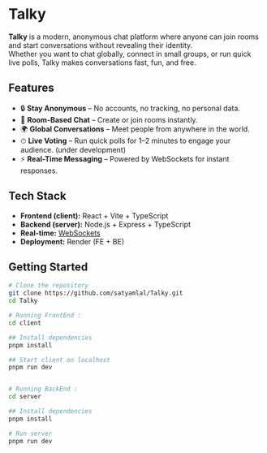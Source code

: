 # Talky

**Talky** is a modern, anonymous chat platform where anyone can join rooms and start conversations without revealing their identity.  
Whether you want to chat globally, connect in small groups, or run quick live polls, Talky makes conversations fast, fun, and free.

## Features

- 🔒 **Stay Anonymous** – No accounts, no tracking, no personal data.
- 💬 **Room-Based Chat** – Create or join rooms instantly.
- 🌍 **Global Conversations** – Meet people from anywhere in the world.
- ⏱ **Live Voting** – Run quick polls for 1–2 minutes to engage your audience. (under development)
- ⚡ **Real-Time Messaging** – Powered by WebSockets for instant responses.

## Tech Stack

- **Frontend (client):** React + Vite + TypeScript
- **Backend (server):** Node.js + Express + TypeScript
- **Real-time:** [WebSockets](https://github.com/websockets/ws)
- **Deployment:** Render (FE + BE)

## Getting Started

```bash
# Clone the repository
git clone https://github.com/satyamlal/Talky.git
cd Talky

# Running FrontEnd :
cd client

## Install dependencies
pnpm install

## Start client on localhost
pnpm run dev


# Running BackEnd :
cd server

## Install dependencies
pnpm install

# Run server
pnpm run dev
```
